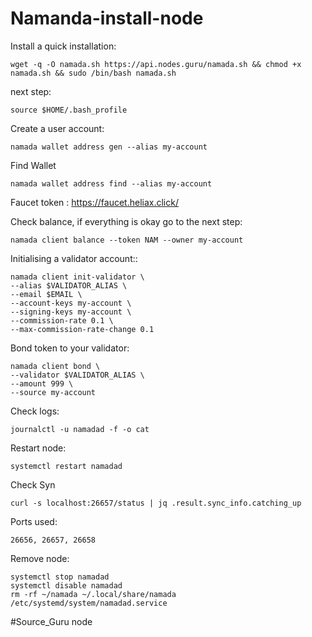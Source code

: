 # Namanda-install-node

Install a quick installation:    

    wget -q -O namada.sh https://api.nodes.guru/namada.sh && chmod +x namada.sh && sudo /bin/bash namada.sh

next step:

    source $HOME/.bash_profile

Create a user account:

    namada wallet address gen --alias my-account

Find Wallet

    namada wallet address find --alias my-account

Faucet token : https://faucet.heliax.click/


Check balance, if everything is okay go to the next step:

    namada client balance --token NAM --owner my-account

Initialising a validator account::

    namada client init-validator \
    --alias $VALIDATOR_ALIAS \
    --email $EMAIL \
    --account-keys my-account \
    --signing-keys my-account \
    --commission-rate 0.1 \
    --max-commission-rate-change 0.1

Bond token to your validator:

    namada client bond \
    --validator $VALIDATOR_ALIAS \
    --amount 999 \
    --source my-account

Check logs:

    journalctl -u namadad -f -o cat

Restart node:

    systemctl restart namadad

Check Syn

    curl -s localhost:26657/status | jq .result.sync_info.catching_up

Ports used:

    26656, 26657, 26658

Remove node:

    systemctl stop namadad
    systemctl disable namadad
    rm -rf ~/namada ~/.local/share/namada /etc/systemd/system/namadad.service

#Source_Guru node        

